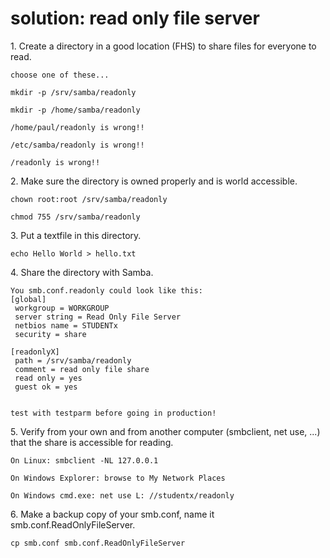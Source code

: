 # solution: read only file server

1\. Create a directory in a good location (FHS) to share files for
everyone to read.

    choose one of these...

    mkdir -p /srv/samba/readonly

    mkdir -p /home/samba/readonly

    /home/paul/readonly is wrong!!

    /etc/samba/readonly is wrong!!

    /readonly is wrong!!

2\. Make sure the directory is owned properly and is world accessible.

    chown root:root /srv/samba/readonly

    chmod 755 /srv/samba/readonly

3\. Put a textfile in this directory.

    echo Hello World > hello.txt

4\. Share the directory with Samba.

    You smb.conf.readonly could look like this:
    [global]
     workgroup = WORKGROUP
     server string = Read Only File Server
     netbios name = STUDENTx
     security = share

    [readonlyX]
     path = /srv/samba/readonly
     comment = read only file share
     read only = yes
     guest ok = yes
        

    test with testparm before going in production!

5\. Verify from your own and from another computer (smbclient, net use,
\...) that the share is accessible for reading.

    On Linux: smbclient -NL 127.0.0.1

    On Windows Explorer: browse to My Network Places

    On Windows cmd.exe: net use L: //studentx/readonly

6\. Make a backup copy of your smb.conf, name it
smb.conf.ReadOnlyFileServer.

    cp smb.conf smb.conf.ReadOnlyFileServer
